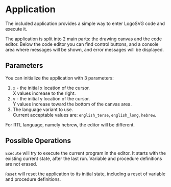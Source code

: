# Application

The included application provides a simple way to enter LogoSVG code and execute it.

The application is split into 2 main parts: the drawing canvas and the code editor.
Below the code editor you can find control buttons, and a console area where messages will be shown, and error messages will be displayed.

## Parameters
You can initialize the application with 3 parameters:
1. `x` - the initial x location of the cursor.  
   X values increase to the right.
2. `y` - the initial y location of the cursor.  
   Y values increase toward the bottom of the canvas area.
3. The language variant to use.  
   Current acceptable values are: `english_terse`, `english_long`, `hebrew`.

For RTL language, namely hebrew, the editor will be different.

## Possible Operations
`Execute` will try to execute the current program in the editor. It starts with the existing current state, after the last run. Variable and procedure definitions are not erased.

`Reset` will reset the application to its initial state, including a reset of variable and procedure definitions.